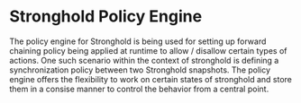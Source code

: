 # Stronghold Policy Engine

The policy engine for Stronghold is being used for setting up forward chaining policy being applied
at runtime to allow / disallow certain types of actions. One such scenario within the context of 
stronghold is defining a synchronization policy between two Stronghold snapshots. 
The policy engine offers the flexibility to work on certain states of stronghold
and store them in a consise manner to control the behavior from a central point. 